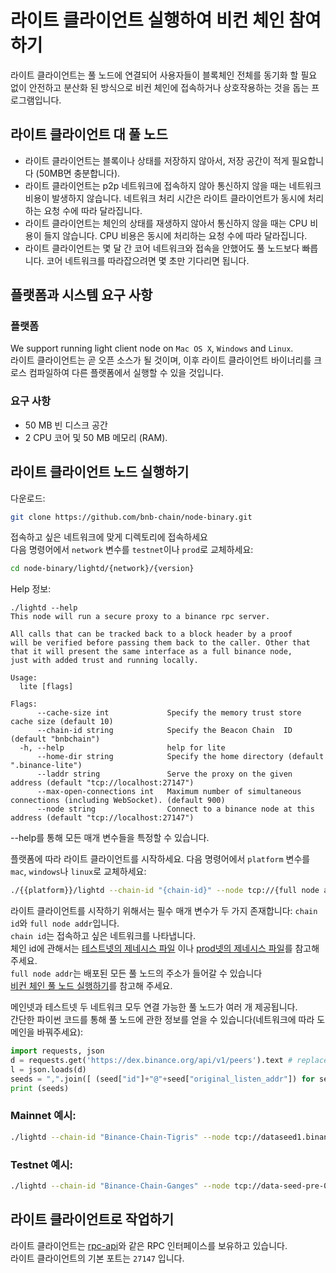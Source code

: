 # 라이트 클라이언트 실행하여 비컨 체인 참여하기

라이트 클라이언트는 풀 노드에 연결되어 사용자들이 블록체인 전체를 동기화 할 필요 없이 안전하고 분산화 된 방식으로 비컨 체인에 접속하거나 상호작용하는 것을 돕는 프로그램입니다.

## 라이트 클라이언트 대 풀 노드

- 라이트 클라이언트는 블록이나 상태를 저장하지 않아서, 저장 공간이 적게 필요합니다 (50MB면 충분합니다).
- 라이트 클라이언트는 p2p 네트워크에 접속하지 않아 통신하지 않을 때는 네트워크 비용이 발생하지 않습니다. 네트워크 처리 시간은 라이트 클라이언트가 동시에 처리하는 요청 수에 따라 달라집니다.
- 라이트 클라이언트는 체인의 상태를 재생하지 않아서 통신하지 않을 때는 CPU 비용이 들지 않습니다. CPU 비용은 동시에 처리하는 요청 수에 따라 달라집니다.
- 라이트 클라이언트는 몇 달 간 코어 네트워크와 접속을 안했어도 풀 노드보다 빠릅니다. 코어 네트워크를 따라잡으려면 몇 초만 기다리면 됩니다.

## 플랫폼과 시스템 요구 사항

### 플랫폼

We support running light client node on `Mac OS X`, `Windows` and `Linux`.<br/>
라이트 클라이언트는 곧 오픈 소스가 될 것이며, 이후 라이트 클라이언트 바이너리를 크로스 컴파일하여 다른 플랫폼에서 실행할 수 있을 것입니다.

### 요구 사항
- 50 MB 빈 디스크 공간
- 2 CPU 코어 및 50 MB 메모리 (RAM).

## 라이트 클라이언트 노드 실행하기

다운로드:
```bash
git clone https://github.com/bnb-chain/node-binary.git
```

접속하고 싶은 네트워크에 맞게 디렉토리에 접속하세요<br/>
다음 명령어에서 `network` 변수를 `testnet`이나 `prod`로 교체하세요:

```bash
cd node-binary/lightd/{network}/{version}
```

Help 정보:

```
./lightd --help
This node will run a secure proxy to a binance rpc server.

All calls that can be tracked back to a block header by a proof
will be verified before passing them back to the caller. Other that
that it will present the same interface as a full binance node,
just with added trust and running locally.

Usage:
  lite [flags]

Flags:
      --cache-size int             Specify the memory trust store cache size (default 10)
      --chain-id string            Specify the Beacon Chain  ID (default "bnbchain")
  -h, --help                       help for lite
      --home-dir string            Specify the home directory (default ".binance-lite")
      --laddr string               Serve the proxy on the given address (default "tcp://localhost:27147")
      --max-open-connections int   Maximum number of simultaneous connections (including WebSocket). (default 900)
      --node string                Connect to a binance node at this address (default "tcp://localhost:27147")
```

--help를 통해 모든 매개 변수들을 특정할 수 있습니다.

플랫폼에 따라 라이트 클라이언트를 시작하세요. 다음 명령어에서 `platform` 변수를 `mac`, `windows`나 `linux`로 교체하세요:

```bash
./{{platform}}/lightd --chain-id "{chain-id}" --node tcp://{full node addr}:80 > node.log  &
```

라이트 클라이언트를 시작하기 위해서는 필수 매개 변수가 두 가지 존재합니다: `chain id`와 `full node addr`입니다.<br/>
`chain id`는 접속하고 싶은 네트워크를 나타냅니다.<br/>
체인 id에 관해서는 [테스트넷의 제네시스 파일](https://https://github.com/bnb-chain/node-binary/blob/master/fullnode/testnet/0.5.8/config/genesis.json)
이나 [prod넷의 제네시스 파일](https://github.com/bnb-chain/node-binary/blob/master/fullnode/prod/0.5.8/config/genesis.json)를 참고해 주세요.<br/>
`full node addr`는 배포된 모든 풀 노드의 주소가 들어갈 수 있습니다<br/>
[비컨 체인 풀 노드 실행하기](fullnode.md)를 참고해 주세요.<br/>

메인넷과 테스트넷 두 네트워크 모두 연결 가능한 풀 노드가 여러 개 제공됩니다.<br/>
간단한 파이썬 코드를 통해 풀 노드에 관한 정보를 얻을 수 있습니다(네트워크에 따라 도메인을 바꿔주세요):<br/>

```python
import requests, json
d = requests.get('https://dex.binance.org/api/v1/peers').text # replace dex.binance.org with testnet-dex.binance.org for testnet
l = json.loads(d)
seeds = ",".join([ (seed["id"]+"@"+seed["original_listen_addr"]) for seed in l if seed["accelerated"] == False])
print (seeds)
```

### Mainnet 예시:
```bash
./lightd --chain-id "Binance-Chain-Tigris" --node tcp://dataseed1.binance.org:80 > node.log  &
```

### Testnet 예시:
```bash
./lightd --chain-id "Binance-Chain-Ganges" --node tcp://data-seed-pre-0-s1.binance.org:80 > node.log  &
```


## 라이트 클라이언트로 작업하기

라이트 클라이언트는 [rpc-api](api-reference/node-rpc.md)와 같은 RPC 인터페이스를 보유하고 있습니다.<br/>
라이트 클라이언트의 기본 포트는 `27147` 입니다.
